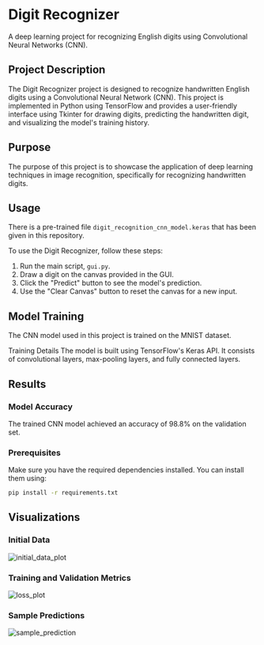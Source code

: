 # Digit Recognizer

A deep learning project for recognizing English digits using Convolutional Neural Networks (CNN).

## Project Description

The Digit Recognizer project is designed to recognize handwritten English digits using a Convolutional Neural Network (CNN). This project is implemented in Python using TensorFlow and provides a user-friendly interface using Tkinter for drawing digits, predicting the handwritten digit, and visualizing the model's training history.

## Purpose

The purpose of this project is to showcase the application of deep learning techniques in image recognition, specifically for recognizing handwritten digits.

## Usage

There is a pre-trained file ```digit_recognition_cnn_model.keras``` that has been given in this repository.

To use the Digit Recognizer, follow these steps:

1. Run the main script, `gui.py`.
2. Draw a digit on the canvas provided in the GUI.
3. Click the "Predict" button to see the model's prediction.
4. Use the "Clear Canvas" button to reset the canvas for a new input.

## Model Training 
The CNN model used in this project is trained on the MNIST dataset.

Training Details
The model is built using TensorFlow's Keras API. It consists of convolutional layers, max-pooling layers, and fully connected layers.

## Results

### Model Accuracy

The trained CNN model achieved an accuracy of 98.8% on the validation set.

### Prerequisites

Make sure you have the required dependencies installed. You can install them using:

```bash
pip install -r requirements.txt
```

## Visualizations

### Initial Data

![initial_data_plot](https://github.com/paramsureliya/digit-recognizer/assets/148708744/6db15675-a65c-4cfe-9120-92e8640805bb)

### Training and Validation Metrics

![loss_plot](https://github.com/paramsureliya/digit-recognizer/assets/148708744/0dbcf867-06dc-4625-99de-f293f2f3a9d2)


### Sample Predictions

![sample_prediction](https://github.com/paramsureliya/digit-recognizer/assets/148708744/2afbde64-070b-4de2-af68-b45208e3e143)
